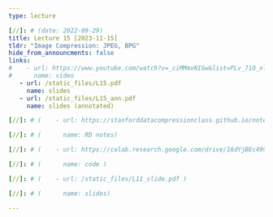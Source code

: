 ```yaml
---
type: lecture

[//]: # (date: 2022-09-29)
title: Lecture 15 [2023-11-15]
tldr: "Image Compression: JPEG, BPG"
hide_from_announcments: false
links:
#    - url: https://www.youtube.com/watch?v=_ciMMmxNIGw&list=PLv_7iO_xlL0Jgc35Pqn7XP5VTQ5krLMOl&index=1
#      name: video
   - url: /static_files/L15.pdf
     name: slides
   - url: /static_files/L15_ann.pdf
     name: slides (annotated)

[//]: # (    - url: https://stanforddatacompressionclass.github.io/notes/lossy/rd.html)

[//]: # (      name: RD notes)

[//]: # (    - url: https://colab.research.google.com/drive/16dYjBEc499HgHoZRxcyeg0YmNAb5AwAW?usp=sharing)

[//]: # (      name: code )

[//]: # (    - url: /static_files/L11_slide.pdf )

[//]: # (      name: slides)

---
```





